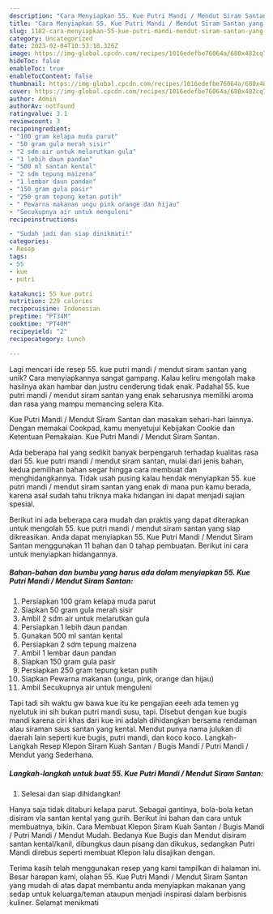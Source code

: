 ```yaml
---
description: "Cara Menyiapkan 55. Kue Putri Mandi / Mendut Siram Santan yang Lezat Sekali"
title: "Cara Menyiapkan 55. Kue Putri Mandi / Mendut Siram Santan yang Lezat Sekali"
slug: 1182-cara-menyiapkan-55-kue-putri-mandi-mendut-siram-santan-yang-lezat-sekali
category: Uncategorized
date: 2023-02-04T10:53:18.326Z
image: https://img-global.cpcdn.com/recipes/1016edefbe76064a/680x482cq70/55-kue-putri-mandi-mendut-siram-santan-foto-resep-utama.jpg
hideToc: false
enableToc: true
enableTocContent: false
thumbnail: https://img-global.cpcdn.com/recipes/1016edefbe76064a/680x482cq70/55-kue-putri-mandi-mendut-siram-santan-foto-resep-utama.jpg
cover: https://img-global.cpcdn.com/recipes/1016edefbe76064a/680x482cq70/55-kue-putri-mandi-mendut-siram-santan-foto-resep-utama.jpg
author: Admin
authorAv: notfound
ratingvalue: 3.1
reviewcount: 3
recipeingredient:
- "100 gram kelapa muda parut"
- "50 gram gula merah sisir"
- "2 sdm air untuk melarutkan gula"
- "1 lebih daun pandan"
- "500 ml santan kental"
- "2 sdm tepung maizena"
- "1 lembar daun pandan"
- "150 gram gula pasir"
- "250 gram tepung ketan putih"
- " Pewarna makanan ungu pink orange dan hijau"
- "Secukupnya air untuk menguleni"
recipeinstructions:

- "Sudah jadi dan siap dinikmati!"
categories:
- Resep
tags:
- 55
- kue
- putri

katakunci: 55 kue putri 
nutrition: 229 calories
recipecuisine: Indonesian
preptime: "PT34M"
cooktime: "PT40M"
recipeyield: "2"
recipecategory: Lunch

---
```





Lagi mencari ide resep 55. kue putri mandi / mendut siram santan yang unik? Cara menyiapkannya sangat gampang. Kalau keliru mengolah maka hasilnya akan hambar dan justru cenderung tidak enak. Padahal 55. kue putri mandi / mendut siram santan yang enak seharusnya memiliki aroma dan rasa yang mampu memancing selera Kita.





Kue Putri Mandi / Mendut Siram Santan dan masakan sehari-hari lainnya. Dengan memakai Cookpad, kamu menyetujui Kebijakan Cookie dan Ketentuan Pemakaian. Kue Putri Mandi / Mendut Siram Santan.

Ada beberapa hal yang sedikit banyak berpengaruh terhadap kualitas rasa dari 55. kue putri mandi / mendut siram santan, mulai dari jenis bahan, kedua pemilihan bahan segar hingga cara membuat dan menghidangkannya. Tidak usah pusing kalau hendak menyiapkan 55. kue putri mandi / mendut siram santan yang enak di mana pun kamu berada, karena asal sudah tahu triknya maka hidangan ini dapat menjadi sajian spesial.






Berikut ini ada beberapa cara mudah dan praktis yang dapat diterapkan untuk mengolah 55. kue putri mandi / mendut siram santan yang siap dikreasikan. Anda dapat menyiapkan 55. Kue Putri Mandi / Mendut Siram Santan menggunakan 11 bahan dan 0 tahap pembuatan. Berikut ini cara untuk menyiapkan hidangannya.

<!--inarticleads1-->

##### Bahan-bahan dan bumbu yang harus ada dalam menyiapkan 55. Kue Putri Mandi / Mendut Siram Santan:

1. Persiapkan 100 gram kelapa muda parut
1. Siapkan 50 gram gula merah sisir
1. Ambil 2 sdm air untuk melarutkan gula
1. Persiapkan 1 lebih daun pandan
1. Gunakan 500 ml santan kental
1. Persiapkan 2 sdm tepung maizena
1. Ambil 1 lembar daun pandan
1. Siapkan 150 gram gula pasir
1. Persiapkan 250 gram tepung ketan putih
1. Siapkan  Pewarna makanan (ungu, pink, orange dan hijau)
1. Ambil Secukupnya air untuk menguleni


Tapi tadi sih waktu gw bawa kue itu ke pengajian eeeh ada temen yg nyelutuk ini sih bukan putri mandi susu, tapi. Disebut dengan kue bugis mandi karena ciri khas dari kue ini adalah dihidangkan bersama rendaman atau siraman saus santan yang kental. Mendut punya nama julukan di daerah lain seperti kue bugis, putri mandi, dan koco koco. Langkah-Langkah Resep Klepon Siram Kuah Santan / Bugis Mandi / Putri Mandi / Mendut yang Sederhana. 

<!--inarticleads2-->

##### Langkah-langkah untuk buat 55. Kue Putri Mandi / Mendut Siram Santan:


1. Selesai dan siap dihidangkan!

Hanya saja tidak ditaburi kelapa parut. Sebagai gantinya, bola-bola ketan disiram vla santan kental yang gurih. Berikut ini bahan dan cara untuk membuatnya, bikin. Cara Membuat Klepon Siram Kuah Santan / Bugis Mandi / Putri Mandi / Mendut Mudah. Bedanya Kue Bugis dan Mendut disiram santan kental/kanil, dibungkus daun pisang dan dikukus, sedangkan Putri Mandi direbus seperti membuat Klepon lalu disajikan dengan. 

Terima kasih telah menggunakan resep yang kami tampilkan di halaman ini. Besar harapan kami, olahan 55. Kue Putri Mandi / Mendut Siram Santan yang mudah di atas dapat membantu anda menyiapkan makanan yang sedap untuk keluarga/teman ataupun menjadi inspirasi dalam berbisnis kuliner. Selamat menikmati
